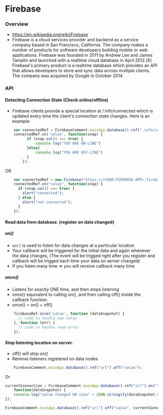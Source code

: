 # Firebase

### Overview
  - https://en.wikipedia.org/wiki/Firebase
  - Firebase is a cloud services provider and backend as a service company based in San Francisco, California. The company makes a number of products for software developers building mobile or web applications. Firebase was founded in 2011 by Andrew Lee and James Tamplin and launched with a realtime cloud database in April 2012.[6] Firebase's primary product is a realtime database which provides an API that allows developers to store and sync data across multiple clients. The company was acquired by Google in October 2014
  

### API

#### Detecting Connection State (Check online/offline)
- Firebase clients provide a special location at /.info/connected which is updated every time the client's connection state changes. Here is an example: 

```js
	var connectedRef = FirebaseComment.mainApp.database().ref(".info/connected");
	connectedRef.on('value', function(snap) {
		  if (snap.val() === true) {
			  console.log("YOU ARE ON-LINE")
		  }else{
			  console.log("YOU ARE OFF-LINE")
		  }
		});
```
OR 
```js
	var connectedRef = new Firebase("https://<YOUR-FIREBASE-APP>.firebaseio.com/.info/connected");
	connectedRef.on("value", function(snap) {
	  if (snap.val() === true) {
	    alert("connected");
	  } else {
	    alert("not connected");
	  }
	});
```

#### Read data from database. (register on data changed)

##### on()
  - `on()` is used to listen for data changes at a particular location
  - Your callback will be triggered for the initial data and again whenever the data changes, (The event will be trigged right after you register and callback will be trigged each time your data on server changed)
  - If you listen many time => you will receive callback many time
 
##### once()
  - Listens for exactly ONE time, and then stops listening
  - once()  equivalent to calling on(), and then calling off() inside the callback function.
  - once() = on() + off()
  
```js
	firebaseRef.once('value', function (dataSnapshot) {
	  // code to handle new value
	}, function (err) {
	  // code to handle read error
	});
```

#### Stop listening location on server.
  - off() will stop on()
  - Remove listeners registered on data nodes
  
```js
    FirebaseComment.mainApp.database().ref("url").off("value");
```

Or

```js
currentConnection = FirebaseComment.mainApp.database().ref("url").on("value",
    function(dataSnapshot) {
	console.log("value changed ON view" + JSON.stringify(dataSnapshot.val()));
});		

FirebaseComment.mainApp.database().ref("url").off("value", currentConnection);
```


